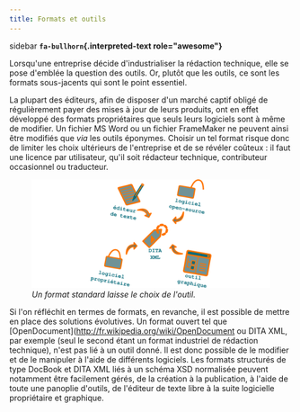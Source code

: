 ```yaml
---
title: Formats et outils
---
```


 sidebar
**`fa-bullhorn`{.interpreted-text role="awesome"}**

Lorsqu'une entreprise décide d'industrialiser la rédaction technique,
elle se pose d'emblée la question des outils. Or, plutôt que les
outils, ce sont les formats sous-jacents qui sont le point essentiel.


La plupart des éditeurs, afin de disposer d'un marché captif obligé de
régulièrement payer des mises à jour de leurs produits, ont en effet
développé des formats propriétaires que seuls leurs logiciels sont à
même de modifier. Un fichier MS Word ou un fichier FrameMaker ne peuvent
ainsi être modifiés que *via* les outils éponymes. Choisir un tel format
risque donc de limiter les choix ultérieurs de l'entreprise et de se
révéler coûteux : il faut une licence par utilisateur, qu'il soit
rédacteur technique, contributeur occasionnel ou traducteur.

<figure>
<img src="graphics/format-standard.svg"
alt="graphics/format-standard.svg" />
<figcaption><em>Un format standard laisse le choix de
l'outil.</em></figcaption>
</figure>

Si l'on réfléchit en termes de formats, en revanche, il est possible de
mettre en place des solutions évolutives. Un format ouvert tel que
\[OpenDocument\](<http://fr.wikipedia.org/wiki/OpenDocument> ou DITA
XML, par exemple (seul le second étant un format industriel de rédaction
technique), n'est pas lié à un outil donné. Il est donc possible de le
modifier et de le manipuler à l'aide de différents logiciels. Les
formats structurés de type DocBook et DITA XML liés à un schéma XSD
normalisée peuvent notamment être facilement gérés, de la création à la
publication, à l'aide de toute une panoplie d'outils, de l'éditeur de
texte libre à la suite logicielle propriétaire et graphique.
